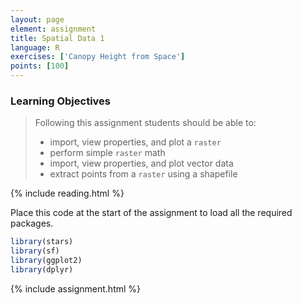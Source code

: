 ```yaml
---
layout: page
element: assignment
title: Spatial Data 1
language: R
exercises: ['Canopy Height from Space']
points: [100]
---
```


### Learning Objectives

> Following this assignment students should be able to:
>
> - import, view properties, and plot a `raster` 
> - perform simple `raster` math
> - import, view properties, and plot vector data
> - extract points from a `raster` using a shapefile

{% include reading.html %}

Place this code at the start of the assignment to load all the required packages.

```r
library(stars)
library(sf)
library(ggplot2)
library(dplyr)
```

{% include assignment.html %}
